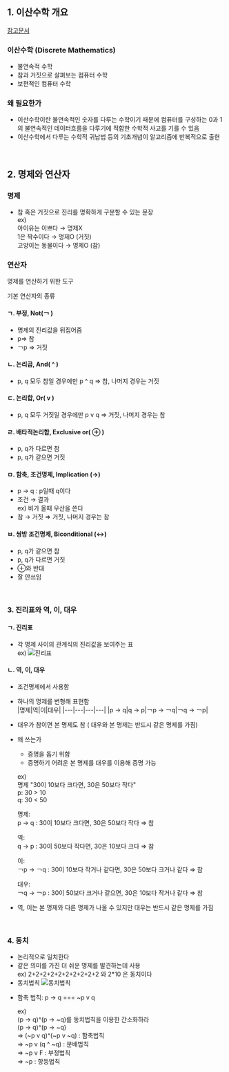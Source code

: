 ## 1. 이산수학 개요
[참고문서](https://velog.io/@ja_an/%EC%9D%B4%EC%82%B0%EC%88%98%ED%95%99-%EA%B8%B0%EC%B4%88)


### 이산수학 (Discrete Mathematics)
- 불연속적 수학
- 참과 거짓으로 살펴보는 컴퓨터 수학
- 보편적인 컴퓨터 수학  

### 왜 필요한가
- 이산수학이란 불연속적인 숫자를 다루는 수학이기 때문에
컴퓨터를 구성하는 0과 1의 불연속적인 데이터흐름을 다루기에 적합한 수학적 사고를 기를 수 있음
- 이산수학에서 다루는 수학적 귀납법 등의 기초개념이 알고리즘에 반복적으로 출현  
<br>  


## 2. 명제와 연산자

### 명제
- 참 혹은 거짓으로 진리를 명확하게 구분할 수 있는 문장  
    ex)  
    아이유는 이쁘다 → 명제X  
    1은 짝수이다 → 명제O (거짓)  
    고양이는 동물이다 → 명제O (참)

### 연산자
명제를 연산하기 위한 도구

기본 연산자의 종류

#### ㄱ. 부정, Not(￢ )
- 명제의 진리값을 뒤집어줌
- p⇒ 참
- ￢p ⇒ 거짓

#### ㄴ. 논리곱, And( ^ )
- p, q 모두 참일 경우에만 p ^ q ⇒ 참, 나머지 경우는 거짓

#### ㄷ. 논리합, Or( v )
- p, q 모두 거짓일 경우에만 p v q ⇒ 거짓, 나머지 경우는 참

#### ㄹ. 배타적논리합, Exclusive or( ⊕ )
- p, q가 다르면 참
- p, q가 같으면 거짓

#### ㅁ. 함축, 조건명제, Implication (→)
- p → q : p일때 q이다
- 조건 → 결과  
    ex) 비가 올때 우산을 쓴다
- 참 → 거짓 ⇒ 거짓, 나머지 경우는 참

#### ㅂ. 쌍방 조건명제, Biconditional (↔)
- p, q가 같으면 참
- p, q가 다르면 거짓
- ⊕와 반대
- 잘 안쓰임  
<br>


### 3. 진리표와 역, 이, 대우

#### ㄱ. 진리표
- 각 명제 사이의 관계식의 진리값을 보여주는 표  
    ex)
    ![진리표](https://velog.velcdn.com/images%2Fja_an%2Fpost%2F0ebc298d-fb24-4488-a5ad-b3b9bb6b35f9%2Fchrome_x362AHZpXj.png)

#### ㄴ. 역, 이, 대우

- 조건명제에서 사용함
- 하나의 명제를 변형해 표현함  
    |명제|역|이|대우|
    |---|---|---|---|
    |p → q|q → p|￢p → ￢q|￢q → ￢p|

- 대우가 참이면 본 명제도 참 ( 대우와 본 명제는 반드시 같은 명제를 가짐)
- 왜 쓰는가
    - 증명을 돕기 위함
    - 증명하기 어려운 본 명제를 대우를 이용해 증명 가능  

    ex)  
    명제 "30이 10보다 크다면, 30은 50보다 작다"  
    p: 30 > 10  
    q: 30 < 50  
    
    명제:  
    p → q : 30이 10보다 크다면, 30은 50보다 작다 ⇒ 참  
    
    역:  
    q → p : 30이 50보다 작다면, 30은 10보다 크다 ⇒ 참  

    이:  
    ￢p → ￢q : 30이 10보다 작거나 같다면, 30은 50보다 크거나 같다 ⇒ 참  

    대우:  
    ￢q → ￢p : 30이 50보다 크거나 같으면, 30은 10보다 작거나 같다 ⇒ 참  
- 역, 이는 본 명제와 다른 명제가 나올 수 있지만 대우는 반드시 같은 명제를 가짐  
<br>


### 4. 동치
- 논리적으로 일치한다
- 같은 의미를 가진 더 쉬운 명제를 발견하는데 사용  
    ex) 2+2+2+2+2+2+2+2+2+2 와 2*10 은 동치이다
- 동치법칙
![동치법칙](https://velog.velcdn.com/images%2Fja_an%2Fpost%2Ff5ad4c8e-9c19-49a5-b8bd-38211016d481%2Fchrome_61Akc3iJUi.png)  

+ 함축 법칙: p → q === ~p v q  

    ex)  
    (p → q)^(p → ~q)를 동치법칙을 이용한 간소화하라  
    (p → q)^(p → ~q)  
    ⇒ (~p v q)^(~p v ~q) : 함축법칙  
    ⇒ ~p v (q ^ ~q) : 분배법칙  
    ⇒ ~p v F : 부정법칙  
    ⇒ ~p : 항등법칙  
